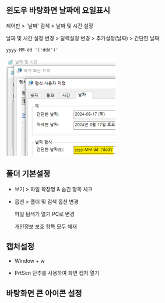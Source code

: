 ## 윈도우 바탕화면 날짜에 요일표시

제어판 > '날짜' 검색 > 날짜 및 시간 설정

날짜 및 시간 설정 변경 > 달력설정 변경 > 추가설정(날짜) > 간단한 날짜

```
yyyy-MM-dd '('ddd')'
```

![](./images/settings_window_date.png)

## 폴더 기본설정

- 보기 > 파일 확장명 & 숨긴 항목 체크

- 옵션 > 폴더 및 검색 옵션 변경

  파일 탐색기 열기 PC로 변경

  개인정보 보호 항목 모두 해재

## 캡처설정

- Window + w

- PrtScn 단추를 사용하여 화면 캡처 열기

## 바탕화면 큰 아이콘 설정
